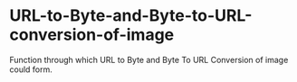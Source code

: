 # URL-to-Byte-and-Byte-to-URL-conversion-of-image
Function through which URL to Byte and Byte To URL Conversion of image could form.
